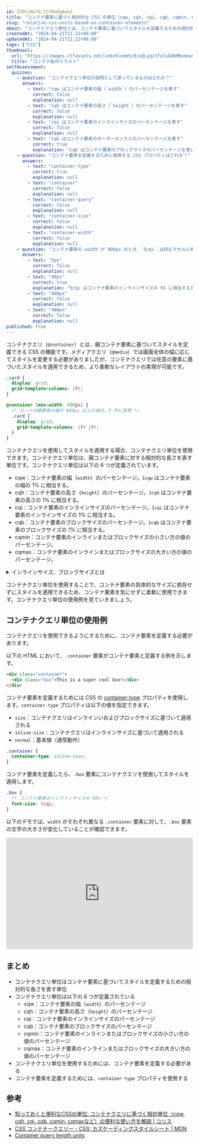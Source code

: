 ```yaml
---
id: ZtOsiNu7G_CCYKn6gAeoJ
title: "コンテナ要素に基づく相対的な CSS の単位（cqw, cqh, cqi, cqb, cqmin, cqmax）"
slug: "relative-css-units-based-on-container-elements"
about: "コンテナクエリ単位とは、コンテナ要素に基づいてスタイルを定義するための相対的な長さを表す単位です。例えば `1cqw` はコンテナ要素の幅の 1% に相当します。"
createdAt: "2024-04-21T11:22+09:00"
updatedAt: "2024-04-21T11:22+09:00"
tags: ["CSS"]
thumbnail:
  url: "https://images.ctfassets.net/in6v9lxmm5c8/uQLyqz3fxCsDd6MRxmews/8b7cad4f67f60c3629805c51fec95a42/container-ship_13264.png"
  title: "コンテナ船のイラスト"
selfAssessment:
  quizzes:
    - question: "コンテナクエリ単位の説明として誤っているものはどれか？"
      answers:
        - text: "cqw はコンテナ要素の幅（`width`）のパーセンテージを表す"
          correct: false
          explanation: null
        - text: "cqh はコンテナ要素の高さ（`height`）のパーセンテージを表す"
          correct: false
          explanation: null
        - text: "cqi はコンテナ要素のインラインサイズのパーセンテージを表す"
          correct: false
          explanation: null
        - text: "cqb はコンテナ要素のボーダーボックスのパーセンテージを表す"
          correct: true
          explanation: "cqb はコンテナ要素のブロックサイズのパーセンテージを表します。"
    - question: "コンテナ要素を定義するために使用する CSS プロパティはどれか？"
      answers:
        - text: "container-type"
          correct: true
          explanation: null
        - text: "container"
          correct: false
          explanation: null
        - text: "container-query"
          correct: false
          explanation: null
        - text: "container-size"
          correct: false
          explanation: null
        - text: "container-width"
          correct: false
          explanation: null
    - question: "コンテナ要素の width が 800px のとき、`5cqi` は何ピクセルに相当するか？"
      answers:
        - text: "5px"
          correct: false
          explanation: null
        - text: "40px"
          correct: true
          explanation: "5cqi はコンテナ要素のインラインサイズの 5% に相当するため、800px の 5% は 40px です。"
        - text: "800px"
          correct: false
          explanation: null
        - text: "400px"
          correct: false
          explanation: null
published: true
---
```

コンテナクエリ（`@container`）とは、親コンテナ要素に基づいてスタイルを定義できる CSS の機能です。メディアクエリ（`@media`）では画面全体の幅に応じてスタイルを変更する必要がありましたが、コンテナクエリでは任意の要素に基づいたスタイルを適用できるため、より柔軟なレイアウトの実現が可能です。

```css
.card {
  display: grid;
  grid-template-columns: 1fr;
}

@container (min-width: 600px) {
  /* カードの親要素の幅が 600px 以上の場合、2 列に変更 */
  .card {
    display: grid;
    grid-template-columns: 1fr 1fr;
  }
}
```

コンテナクエリを使用してスタイルを適用する場合、コンテナクエリ単位を使用できます。コンテナクエリ単位は、親コンテナ要素に対する相対的な長さを表す単位です。コンテナクエリ単位は以下の 6 つが定義されています。

- cqw：コンテナ要素の幅（`width`）のパーセンテージ。`1cqw` はコンテナ要素の幅の 1% に相当する。
- cqh：コンテナ要素の高さ（`height`）のパーセンテージ。`1cqh` はコンテナ要素の高さの 1% に相当する。
- cqi：コンテナ要素のインラインサイズのパーセンテージ。`1cqi` はコンテナ要素のインラインサイズの 1% に相当する。
- cqb：コンテナ要素のブロックサイズのパーセンテージ。`1cqb` はコンテナ要素のブロックサイズの 1% に相当する。
- cqmin：コンテナ要素のインラインまたはブロックサイズの小さい方の値のパーセンテージ。
- cqmax：コンテナ要素のインラインまたはブロックサイズの大きい方の値のパーセンテージ。

<details>
<summary>インラインサイズ、ブロックサイズとは</summary>

インラインサイズ、ブロックサイズとは [CSS の論理プロパティ](https://developer.mozilla.org/ja/docs/Web/CSS/CSS_logical_properties_and_values) における概念です。簡単に説明すると、インラインサイズは幅（`width`）に、ブロックサイズは高さ（`height`）に対応します。

論理プロパティは言語表記方向（LTR または RTL）に依存してレイアウトを制御するという目的で導入されました。例えば、英語のような左から右に書かれる言語では、`left` が `start` に、`right` が `end` に対応しています。反対にアラビア語のような右から左に書かれる言語では、`left` が `end` に、`right` が `start` に対応しています。

論理プロパティは言語表記方向（LTR または RTL）に依存してレイアウトを制御するという目的で導入されました。例えば、英語のような左から右に書かれる言語では、`left` が `inline-start` に、`right` が `inline-end` に対応しています。反対にアラビア語のような右から左に書かれる言語では、`left` が `inline-end` に、`right` が `inline-start` に対応しています。

縦書きの文章においては `inline` と `block` の意味が入れ替わることには注意が必要です。縦書きの場合、`inline` は垂直方向を指し、`block` は水平方向を指します。つまり、縦書きの場合、`inline-size` は高さ（`height`）を、`block-size` は幅（`width`）を指すことになります。

横書きの文章の場合には、将来の多言語対応に備えて、普段から論理プロパティを使用することが好ましいでしょう。

</details>

コンテナクエリ単位を使用することで、コンテナ要素の具体的なサイズに依存せずにスタイルを適用できるため、コンテナ要素を気にせずに柔軟に使用できます。コンテナクエリ単位の使用例を見ていきましょう。

## コンテナクエリ単位の使用例

コンテナクエリを使用できるようにするために、コンテナ要素を定義する必要があります。

以下の HTML において、`.container` 要素がコンテナ要素と定義する例を示します。

```html
<div class="container">
  <div class="box">This is a super cool box!</div>
</div>
```

コンテナ要素を定義するためには CSS の [container-type](https://developer.mozilla.org/ja/docs/Web/CSS/container-type) プロパティを使用します。`container-type` プロパティは以下の値を指定できます。

- `size`：コンテナクエリはインラインいおよびブロックサイズに基づいて適用される
- `inline-size`：コンテナクエリはインラインサイズに基づいて適用される
- `normal`：基本値（通常動作）

```css
.container {
  container-type: inline-size;
}
```

コンテナ要素を定義したら、`.box` 要素にコンテナクエリを使用してスタイルを適用します。

```css
.box {
  /* コンテナ要素のインラインサイズの 80% */
  font-size: 5cqi;
}
```

以下のデモでは、`width` がそれぞれ異なる `.container` 要素に対して、`.box` 要素の文字の大きさが変化していることが確認できます。

<iframe height="300" style="width: 100%;" scrolling="no" title="Untitled" src="https://codepen.io/azukiazusa1/embed/jORQQgK?default-tab=css%2Cresult" frameborder="no" loading="lazy" allowtransparency="true" allowfullscreen="true">
  See the Pen <a href="https://codepen.io/azukiazusa1/pen/jORQQgK">
  Untitled</a> by azukiazusa1 (<a href="https://codepen.io/azukiazusa1">@azukiazusa1</a>)
  on <a href="https://codepen.io">CodePen</a>.
</iframe>

## まとめ

- コンテナクエリ単位はコンテナ要素に基づいてスタイルを定義するための相対的な長さを表す単位
- コンテナクエリ単位は以下の 6 つが定義されている
  - cqw：コンテナ要素の幅（`width`）のパーセンテージ
  - cqh：コンテナ要素の高さ（`height`）のパーセンテージ
  - cqi：コンテナ要素のインラインサイズのパーセンテージ
  - cqb：コンテナ要素のブロックサイズのパーセンテージ
  - cqmin：コンテナ要素のインラインまたはブロックサイズの小さい方の値のパーセンテージ
  - cqmax：コンテナ要素のインラインまたはブロックサイズの大きい方の値のパーセンテージ
- コンテナクエリ単位を使用するためには、コンテナ要素を定義する必要がある
- コンテナ要素を定義するためには、`container-type` プロパティを使用する

## 参考

- [知っておくと便利なCSSの単位: コンテナクエリに基づく相対単位（cqw, cqh, cqi, cqb, cqmin, cqmaxなど）の便利な使い方を解説 | コリス](https://coliss.com/articles/build-websites/operation/css/container-query-length-units.html)
- [CSS コンテナークエリー - CSS: カスケーディングスタイルシート | MDN](https://developer.mozilla.org/ja/docs/Web/CSS/CSS_containment/Container_queries)
- [Container query length units](https://developer.mozilla.org/en-US/docs/Web/CSS/length#container_query_length_units)
